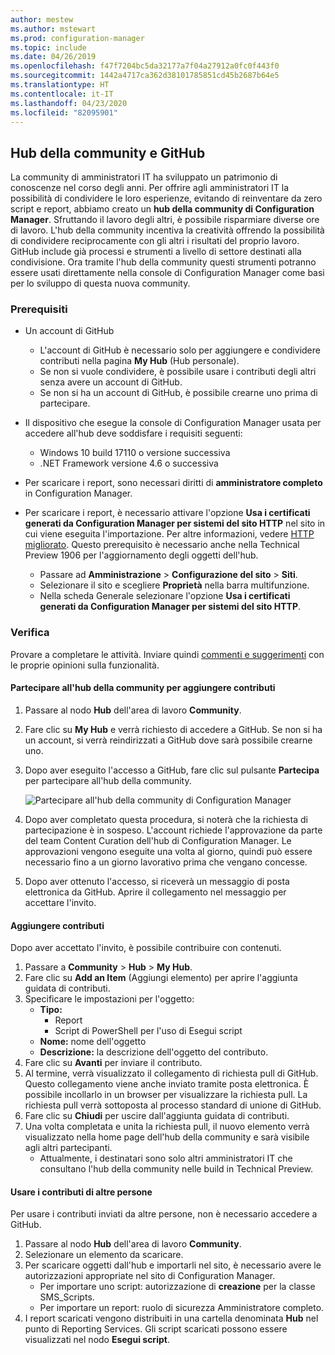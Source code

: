 ```yaml
---
author: mestew
ms.author: mstewart
ms.prod: configuration-manager
ms.topic: include
ms.date: 04/26/2019
ms.openlocfilehash: f47f7204bc5da32177a7f04a27912a0fc0f443f0
ms.sourcegitcommit: 1442a4717ca362d38101785851cd45b2687b64e5
ms.translationtype: HT
ms.contentlocale: it-IT
ms.lasthandoff: 04/23/2020
ms.locfileid: "82095901"
---
```

## <a name="community-hub-and-github"></a>Hub della community e GitHub
<!--3555935 & 3555936-->

La community di amministratori IT ha sviluppato un patrimonio di conoscenze nel corso degli anni. Per offrire agli amministratori IT la possibilità di condividere le loro esperienze, evitando di reinventare da zero script e report, abbiamo creato un **hub della community di Configuration Manager**. Sfruttando il lavoro degli altri, è possibile risparmiare diverse ore di lavoro. L'hub della community incentiva la creatività offrendo la possibilità di condividere reciprocamente con gli altri i risultati del proprio lavoro. GitHub include già processi e strumenti a livello di settore destinati alla condivisione. Ora tramite l'hub della community questi strumenti potranno essere usati direttamente nella console di Configuration Manager come basi per lo sviluppo di questa nuova community.


### <a name="prerequisites"></a>Prerequisiti 

- Un account di GitHub

  - L'account di GitHub è necessario solo per aggiungere e condividere contributi nella pagina **My Hub** (Hub personale).
  - Se non si vuole condividere, è possibile usare i contributi degli altri senza avere un account di GitHub.
  - Se non si ha un account di GitHub, è possibile crearne uno prima di partecipare.

- Il dispositivo che esegue la console di Configuration Manager usata per accedere all'hub deve soddisfare i requisiti seguenti:

   - Windows 10 build 17110 o versione successiva
   - .NET Framework versione 4.6 o successiva

- Per scaricare i report, sono necessari diritti di **amministratore completo** in Configuration Manager.
- Per scaricare i report, è necessario attivare l'opzione **Usa i certificati generati da Configuration Manager per sistemi del sito HTTP** nel sito in cui viene eseguita l'importazione. Per altre informazioni, vedere [HTTP migliorato](../../../../plan-design/hierarchy/enhanced-http.md). Questo prerequisito è necessario anche nella Technical Preview 1906 per l'aggiornamento degli oggetti dell'hub.

     - Passare ad **Amministrazione** > **Configurazione del sito** > **Siti**.
     - Selezionare il sito e scegliere **Proprietà** nella barra multifunzione. 
     - Nella scheda Generale selezionare l'opzione **Usa i certificati generati da Configuration Manager per sistemi del sito HTTP**.

### <a name="try-it-out"></a>Verifica

Provare a completare le attività. Inviare quindi [commenti e suggerimenti](../../../../understand/find-help.md#product-feedback) con le proprie opinioni sulla funzionalità.

#### <a name="join-the-community-hub-to-contribute-content"></a>Partecipare all'hub della community per aggiungere contributi

1. Passare al nodo **Hub** dell'area di lavoro **Community**.
1. Fare clic su **My Hub** e verrà richiesto di accedere a GitHub. Se non si ha un account, si verrà reindirizzati a GitHub dove sarà possibile crearne uno.
1. Dopo aver eseguito l'accesso a GitHub, fare clic sul pulsante **Partecipa** per partecipare all'hub della community.

   ![Partecipare all'hub della community di Configuration Manager](../../media/3555935-join-community-hub.png)

1. Dopo aver completato questa procedura, si noterà che la richiesta di partecipazione è in sospeso. L'account richiede l'approvazione da parte del team Content Curation dell'hub di Configuration Manager. Le approvazioni vengono eseguite una volta al giorno, quindi può essere necessario fino a un giorno lavorativo prima che vengano concesse.
1. Dopo aver ottenuto l'accesso, si riceverà un messaggio di posta elettronica da GitHub. Aprire il collegamento nel messaggio per accettare l'invito.

#### <a name="contribute-content"></a>Aggiungere contributi

Dopo aver accettato l'invito, è possibile contribuire con contenuti.

1. Passare a **Community** > **Hub** > **My Hub**.
1. Fare clic su **Add an Item** (Aggiungi elemento) per aprire l'aggiunta guidata di contributi.
1. Specificare le impostazioni per l'oggetto:
   - **Tipo:** 
     - Report
     - Script di PowerShell per l'uso di Esegui script
   - **Nome:** nome dell'oggetto
   - **Descrizione:** la descrizione dell'oggetto del contributo.
1. Fare clic su **Avanti** per inviare il contributo.
1. Al termine, verrà visualizzato il collegamento di richiesta pull di GitHub. Questo collegamento viene anche inviato tramite posta elettronica. È possibile incollarlo in un browser per visualizzare la richiesta pull. La richiesta pull verrà sottoposta al processo standard di unione di GitHub.
1. Fare clic su **Chiudi** per uscire dall'aggiunta guidata di contributi.
1. Una volta completata e unita la richiesta pull, il nuovo elemento verrà visualizzato nella home page dell'hub della community e sarà visibile agli altri partecipanti.
   - Attualmente, i destinatari sono solo altri amministratori IT che consultano l'hub della community nelle build in Technical Preview.

#### <a name="use-the-contributions-of-others"></a>Usare i contributi di altre persone

Per usare i contributi inviati da altre persone, non è necessario accedere a GitHub.

1. Passare al nodo **Hub** dell'area di lavoro **Community**.
1. Selezionare un elemento da scaricare.
1. Per scaricare oggetti dall'hub e importarli nel sito, è necessario avere le autorizzazioni appropriate nel sito di Configuration Manager.
    - Per importare uno script: autorizzazione di **creazione** per la classe SMS_Scripts.
    - Per importare un report: ruolo di sicurezza Amministratore completo.
1. I report scaricati vengono distribuiti in una cartella denominata **Hub** nel punto di Reporting Services. Gli script scaricati possono essere visualizzati nel nodo **Esegui script**.

